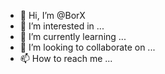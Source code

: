 - 👋 Hi, I’m @BorX
- 👀 I’m interested in ...
- 🌱 I’m currently learning ...
- 💞️ I’m looking to collaborate on ...
- 📫 How to reach me ...

<!---
BorX/BorX is a ✨ special ✨ repository because its `README.md` (this file) appears on your GitHub profile.
You can click the Preview link to take a look at your changes.
--->
